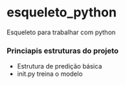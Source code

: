 # esqueleto_python
Esqueleto para trabalhar com python

### Princiapis estruturas do projeto
- Estrutura de predição básica
- init.py treina o modelo